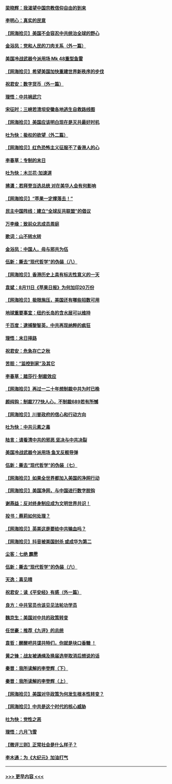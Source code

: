 #### [梁晓辉：我渴望中国宗教信仰自由的到来](../pages/nsc993/n12336657.md?t=08172302) 
#### [李明心：真实的民意](../pages/nsc993/n12336089.md?t=08172302) 
#### [【网海拾贝】美国不会容忍中共统治全球的野心](../pages/nsc993/n12336063.md?t=08172302) 
#### [金浴凤：党和人民的刀肉关系（外一篇）](../pages/nsc993/n12335834.md?t=08172302) 
#### [美国冷战武器今派用场 Mk 48重型鱼雷](../pages/nsc993/n12335354.md?t=08172302) 
#### [【网海拾贝】希望美国加快重建世界新秩序的步伐](../pages/nsc993/n12334224.md?t=08172302) 
#### [祝君安：数字货币（外一篇）](../pages/nsc993/n12334186.md?t=08172302) 
#### [理悟：中共祸武穴](../pages/nsc993/n12333962.md?t=08172302) 
#### [宋征时：三峡若溃坝安徽各地逃生自救路线图](../pages/nsc993/n12332450.md?t=08172302) 
#### [【网海拾贝】美国应该明白现在是灭共最好时机](../pages/nsc993/n12332313.md?t=08172302) 
#### [吐为快：极权的欲望（外二篇）](../pages/nsc993/n12332089.md?t=08172302) 
#### [【网海拾贝】红色恐怖主义征服不了香港人的心](../pages/nsc993/n12329296.md?t=08172302) 
#### [李春草：专制的末日](../pages/nsc993/n12329079.md?t=08172302) 
#### [吐为快：木兰花‧加速道](../pages/nsc993/n12327366.md?t=08172302) 
#### [拂潇：若拜登当选总统 对在美华人会有何影响](../pages/nsc993/n12295996.md?t=08172302) 
#### [【网海拾贝】“苹果一定撑落去！”](../pages/nsc993/n12326784.md?t=08172302) 
#### [民主中国阵线：建立“全球反共联盟”的倡议](../pages/nsc993/n12324177.md?t=08172302) 
#### [万李缘：致前众志成员周庭](../pages/nsc993/n12324635.md?t=08172302) 
#### [歌词：山不转水转](../pages/nsc993/n12324599.md?t=08172302) 
#### [金浴凤：中国人，毋与邪共为伍](../pages/nsc993/n12324257.md?t=08172302) 
#### [伍新：撕去“现代哲学”的伪装（八）](../pages/nsc993/n12324188.md?t=08172302) 
#### [【网海拾贝】香港历史上具有标志性意义的一天](../pages/nsc993/n12324021.md?t=08172302) 
#### [袁斌：8月11日《苹果日报》为何加印20万份](../pages/nsc993/n12323955.md?t=08172302) 
#### [【网海拾贝】极限施压，美国还有哪些招数可用](../pages/nsc993/n12322512.md?t=08172302) 
#### [地球重要事宜：纽约长岛的含水层可以维持](../pages/nsc993/n12321844.md?t=08172302) 
#### [千百度：逮捕黎智英，中共再现纳粹的疯狂](../pages/nsc993/n12321777.md?t=08172302) 
#### [理悟：末日择路](../pages/nsc993/n12320812.md?t=08172302) 
#### [祝君安：危急存亡之秋](../pages/nsc993/n12320795.md?t=08172302) 
#### [苦胆：“监控到家”及其它](../pages/nsc993/n12320751.md?t=08172302) 
#### [李春草：踏莎行·制裁效应](../pages/nsc993/n12318290.md?t=08172302) 
#### [【网海拾贝】再过一二十年想制裁中共为时已晚](../pages/nsc993/n12318195.md?t=08172302) 
#### [颜纯钩：制裁777快人心，不制裁689若有所憾](../pages/nsc993/n12316912.md?t=08172302) 
#### [【网海拾贝】川普政府的信心和行动方向](../pages/nsc993/n12316673.md?t=08172302) 
#### [吐为快：中共元素之毒](../pages/nsc993/n12316547.md?t=08172302) 
#### [陆言：请看清中共的邪恶 坚决与中共决裂](../pages/nsc993/n12315784.md?t=08172302) 
#### [美国冷战武器今派用场 鱼叉反舰导弹](../pages/nsc993/n12316258.md?t=08172302) 
#### [伍新：撕去“现代哲学”的伪装（七）](../pages/nsc993/n12315846.md?t=08172302) 
#### [【网海拾贝】如果全世界都加入美国的净网行动](../pages/nsc993/n12315588.md?t=08172302) 
#### [【网海拾贝】美国净网，与中国进行数字脱钩](../pages/nsc993/n12312813.md?t=08172302) 
#### [谢燕益：反对终身制应成为文明世界共识！](../pages/nsc993/n12310465.md?t=08172302) 
#### [投书：蔡莉如何处理？](../pages/nsc993/n12310224.md?t=08172302) 
#### [【网海拾贝】英美这是要给中共输血吗？](../pages/nsc993/n12307646.md?t=08172302) 
#### [【网海拾贝】抖音被美国封杀 或成华为第二](../pages/nsc993/n12305277.md?t=08172302) 
#### [尘客：七绝 霹雳](../pages/nsc993/n12304053.md?t=08172302) 
#### [伍新：撕去“现代哲学”的伪装（六）](../pages/nsc993/n12303243.md?t=08172302) 
#### [天逸：喜见晴](../pages/nsc993/n12303226.md?t=08172302) 
#### [祝君安：读《平安经》有感（外一篇）](../pages/nsc993/n12303170.md?t=08172302) 
#### [良方：中共官员也该见见法轮功学员](../pages/nsc993/n12302985.md?t=08172302) 
#### [魏京生：美国对中共的政策转变](../pages/nsc993/n12302929.md?t=08172302) 
#### [任世豪：推荐《九评》的总统](../pages/nsc993/n12302838.md?t=08172302) 
#### [袁哲：醒醒吧共谍共特们，你就是块口香糖 ！](../pages/nsc993/n12302678.md?t=08172302) 
#### [黄之锋：战友被通缉及换届选举取消后想说的话](../pages/nsc993/n12302681.md?t=08172302) 
#### [秦晋：我所读解的李登辉（下）](../pages/nsc993/n12302171.md?t=08172302) 
#### [秦晋：我所读解的李登辉（上）](../pages/nsc993/n12301979.md?t=08172302) 
#### [【网海拾贝】美国对华政策为何发生根本性转变？](../pages/nsc993/n12302091.md?t=08172302) 
#### [【网海拾贝】中共是这个时代的核心威胁](../pages/nsc993/n12300541.md?t=08172302) 
#### [吐为快：党性之恶](../pages/nsc993/n12300263.md?t=08172302) 
#### [理悟：六月飞雪](../pages/nsc993/n12300243.md?t=08172302) 
#### [【微评三则】正常社会是什么样子？](../pages/nsc993/n12300228.md?t=08172302) 
#### [李木通：为《大纪元》加油打气](../pages/nsc993/n12280363.md?t=08172302) 

----
#### [ >>> 更早内容 <<< ](../indexes/nsc993-earlier.md)
